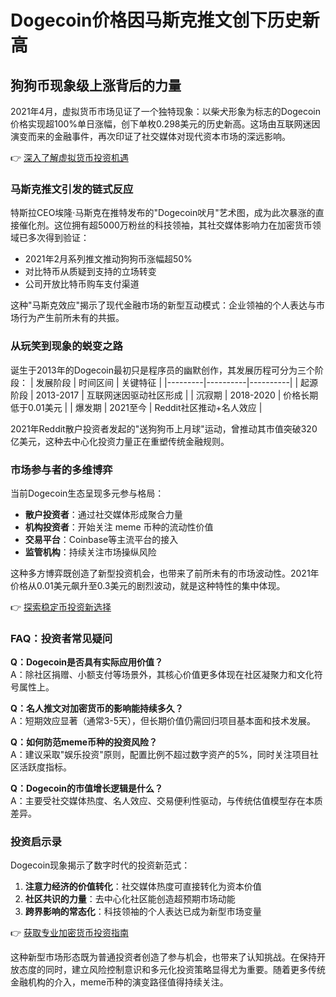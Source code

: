 # Dogecoin价格因马斯克推文创下历史新高

## 狗狗币现象级上涨背后的力量

2021年4月，虚拟货币市场见证了一个独特现象：以柴犬形象为标志的Dogecoin价格实现超100%单日涨幅，创下单枚0.298美元的历史新高。这场由互联网迷因演变而来的金融事件，再次印证了社交媒体对现代资本市场的深远影响。

👉 [深入了解虚拟货币投资机遇](https://bit.ly/okx_welcome)

### 马斯克推文引发的链式反应

特斯拉CEO埃隆·马斯克在推特发布的"Dogecoin吠月"艺术图，成为此次暴涨的直接催化剂。这位拥有超5000万粉丝的科技领袖，其社交媒体影响力在加密货币领域已多次得到验证：
- 2021年2月系列推文推动狗狗币涨幅超50%
- 对比特币从质疑到支持的立场转变
- 公司开放比特币购车支付渠道

这种"马斯克效应"揭示了现代金融市场的新型互动模式：企业领袖的个人表达与市场行为产生前所未有的共振。

### 从玩笑到现象的蜕变之路

诞生于2013年的Dogecoin最初只是程序员的幽默创作，其发展历程可分为三个阶段：
| 发展阶段 | 时间区间 | 关键特征 |
|---------|----------|----------|
| 起源阶段 | 2013-2017 | 互联网迷因驱动社区形成 |
| 沉寂期 | 2018-2020 | 价格长期低于0.01美元 |
| 爆发期 | 2021至今 | Reddit社区推动+名人效应 |

2021年Reddit散户投资者发起的"送狗狗币上月球"运动，曾推动其市值突破320亿美元，这种去中心化投资力量正在重塑传统金融规则。

### 市场参与者的多维博弈

当前Dogecoin生态呈现多元参与格局：
- **散户投资者**：通过社交媒体形成聚合力量
- **机构投资者**：开始关注 meme 币种的流动性价值
- **交易平台**：Coinbase等主流平台的接入
- **监管机构**：持续关注市场操纵风险

这种多方博弈既创造了新型投资机会，也带来了前所未有的市场波动性。2021年价格从0.01美元飙升至0.3美元的剧烈波动，就是这种特性的集中体现。

👉 [探索稳定币投资新选择](https://bit.ly/okx_welcome)

### FAQ：投资者常见疑问

**Q：Dogecoin是否具有实际应用价值？**  
A：除社区捐赠、小额支付等场景外，其核心价值更多体现在社区凝聚力和文化符号属性上。

**Q：名人推文对加密货币的影响能持续多久？**  
A：短期效应显著（通常3-5天），但长期价值仍需回归项目基本面和技术发展。

**Q：如何防范meme币种的投资风险？**  
A：建议采取"娱乐投资"原则，配置比例不超过数字资产的5%，同时关注项目社区活跃度指标。

**Q：Dogecoin的市值增长逻辑是什么？**  
A：主要受社交媒体热度、名人效应、交易便利性驱动，与传统估值模型存在本质差异。

### 投资启示录

Dogecoin现象揭示了数字时代的投资新范式：
1. **注意力经济的价值转化**：社交媒体热度可直接转化为资本价值
2. **社区共识的力量**：去中心化社区能创造超预期市场动能
3. **跨界影响的常态化**：科技领袖的个人表达已成为新型市场变量

👉 [获取专业加密货币投资指南](https://bit.ly/okx_welcome)

这种新型市场形态既为普通投资者创造了参与机会，也带来了认知挑战。在保持开放态度的同时，建立风险控制意识和多元化投资策略显得尤为重要。随着更多传统金融机构的介入，meme币种的演变路径值得持续关注。